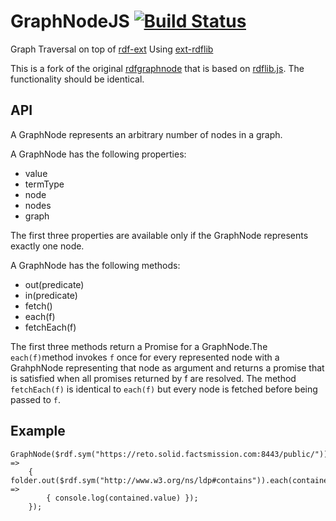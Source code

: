 # GraphNodeJS [![Build Status](https://travis-ci.org/retog/rdfgraphnode-rdfext.svg?branch=master)](https://travis-ci.org/retog/rdfgraphnode-rdfext)
Graph Traversal on top of [rdf-ext](https://github.com/rdf-ext/rdf-ext) Using [ext-rdflib](https://github.com/retog/ext-rdflib)

This is a fork of the original [rdfgraphnode](https://github.com/retog/rdfgraphnode) that is based on [rdflib.js](https://github.com/linkeddata/rdflib.js). The functionality should be identical.

## API

A GraphNode represents an arbitrary number of nodes in a graph. 

A GraphNode has the following properties:

- value
- termType
- node
- nodes
- graph

The first three properties are available only if the GraphNode represents 
exactly one node.

A GraphNode has the following methods:

- out(predicate)
- in(predicate)
- fetch()
- each(f)
- fetchEach(f)

The first three methods return a Promise for a GraphNode.The `each(f)`method invokes `f` once for every represented node with a GrahphNode representing that node as argument and returns a promise that is satisfied when all promises returned by f are resolved. The method `fetchEach(f)` is identical to `each(f)` but every node is fetched before being passed to `f`.

## Example

```
GraphNode($rdf.sym("https://reto.solid.factsmission.com:8443/public/")).fetch().then(folder =>
    { folder.out($rdf.sym("http://www.w3.org/ns/ldp#contains")).each(contained =>
        { console.log(contained.value) });
    });
```
